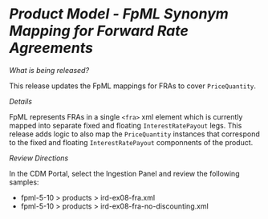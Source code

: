 # *Product Model - FpML Synonym Mapping for Forward Rate Agreements*

_What is being released?_

This release updates the FpML mappings for FRAs to cover `PriceQuantity`.

_Details_

FpML represents FRAs in a single `<fra>` xml element which is currently mapped into separate fixed and floating `InterestRatePayout` legs.  This release adds logic to also map the `PriceQuantity` instances that correspond to the fixed and floating `InterestRatePayout` componnents of the product.  

_Review Directions_

In the CDM Portal, select the Ingestion Panel and review the following samples:

- fpml-5-10 > products > ird-ex08-fra.xml
- fpml-5-10 > products > ird-ex08-fra-no-discounting.xml
